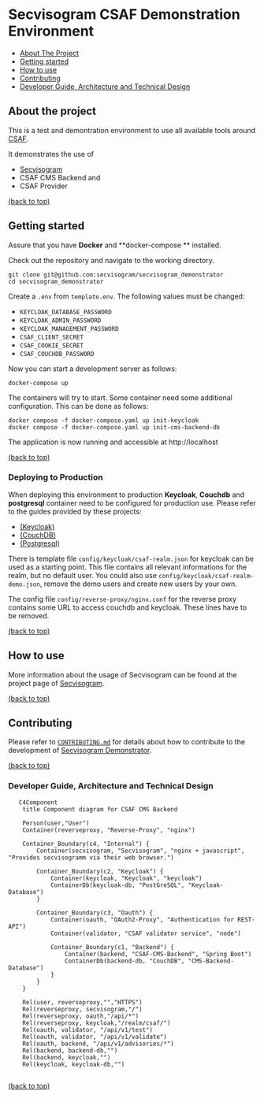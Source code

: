 # Secvisogram CSAF Demonstration Environment

- [About The Project](#about-the-project)
- [Getting started](#getting-started)
- [How to use](#how-to-use)
- [Contributing](#contributing)
- [Developer Guide, Architecture and Technical Design](#developer-guide-architecture-and-technical-design)


## About the project

This is a test and demontration environment to use all available tools around [CSAF](https://docs.oasis-open.org/csaf/csaf/v2.0/csaf-v2.0.html).

It demonstrates the use of 

- [Secvisogram](https://secvisogram.github.io)
- CSAF CMS Backend and 
- CSAF Provider

[(back to top)](#secvisogram-csaf-demonstration-environment)

## Getting started

Assure that you have **Docker** and **docker-compose ** installed.

Check out the repository and navigate to the working directory.

    git clone git@github.com:secvisogram/secvisogram_demonstrator
    cd secvisogram_demonstrator

Create a `.env` from `template.env`. The following values must be changed:
- `KEYCLOAK_DATABASE_PASSWORD`
- `KEYCLOAK_ADMIN_PASSWORD`
- `KEYCLOAK_MANAGEMENT_PASSWORD`
- `CSAF_CLIENT_SECRET`
- `CSAF_COOKIE_SECRET`
- `CSAF_COUCHDB_PASSWORD`


Now you can start a development server as follows:

    docker-compose up

The containers will try to start. Some container need some additional configuration. This can be done as follows:

	docker compose -f docker-compose.yaml up init-keycloak
	docker compose -f docker-compose.yaml up init-cms-backend-db

The application is now running and accessible at http://localhost

[(back to top)](#secvisogram-csaf-demonstration-environment)

### Deploying to Production

When deploying this environment to production **Keycloak**, **Couchdb** and **postgresql** container need to be configured for production use. Please refer to the guides provided by these projects:

- [(Keycloak)](https://keycloak.org)
- [(CouchDB)](https://couchdb.apache.org)
- [(Postgresql)](https://postgresql.org)

There is template file `config/keycloak/csaf-realm.json` for keycloak can be used as a starting point. This file contains all relevant informations for the realm, but no default user. You could also use `config/keycloak/csaf-realm-demo.json`, remove the demo users and create new users by your own.

The config file `config/reverse-proxy/nginx.conf` for the reverse proxy contains some URL to access couchdb and keycloak. These lines have to be removed.

[(back to top)](#secvisogram-csaf-demonstration-environment)

## How to use

More information about the usage of Secvisogram can be found at the project page of [Secvisogram](https://github.com/secvisogram/secvisogram).

[(back to top)](#secvisogram-csaf-demonstration-environment)

## Contributing

Please refer to [`CONTRIBUTING.md`](CONTRIBUTING.md) for details about how to contribute to the development of [Secvisogram Demonstrator](https://github.com/secvisogram/secvisogram_demonstrator).

[(back to top)](#secvisogram-csaf-demonstration-environment)

### Developer Guide, Architecture and Technical Design

```mermaid
   C4Component
    title Component diagram for CSAF CMS Backend

    Person(user,"User")
    Container(reverseproxy, "Reverse-Proxy", "nginx")
    
    Container_Boundary(c4, "Internal") {
        Container(secvisogram, "Secvisogram", "nginx + javascript", "Provides secvisogramm via their web browser.")

        Container_Boundary(c2, "Keycloak") {
            Container(keycloak, "Keycloak", "keycloak")
            ContainerDb(keycloak-db, "PostGreSQL", "Keycloak-Database")
        }

        Container_Boundary(c3, "Oauth") {
            Container(oauth, "OAuth2-Proxy", "Authentication for REST-API")
            Container(validator, "CSAF validator service", "node")

            Container_Boundary(c1, "Backend") {
                Container(backend, "CSAF-CMS-Backend", "Spring Boot")
                ContainerDb(backend-db, "CouchDB", "CMS-Backend-Database")
            }
        }
    }

    Rel(user, reverseproxy,"","HTTPS")
    Rel(reverseproxy, secvisogram,"/")
    Rel(reverseproxy, oauth,"/api/*")
    Rel(reverseproxy, keycloak,"/realm/csaf/")
    Rel(oauth, validator, "/api/v1/test")
    Rel(oauth, validator, "/api/v1/validate")
    Rel(oauth, backend, "/api/v1/advisories/*")
    Rel(backend, backend-db,"")
    Rel(backend, keycloak,"")
    Rel(keycloak, keycloak-db,"")
   

```



[(back to top)](#secvisogram-csaf-demonstration-environment)